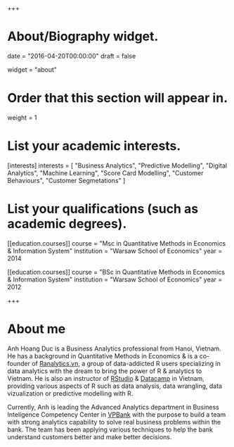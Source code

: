 +++
# About/Biography widget.

date = "2016-04-20T00:00:00"
draft = false

widget = "about"

# Order that this section will appear in.
weight = 1

# List your academic interests.
[interests]
  interests = [
    "Business Analytics",
    "Predictive Modelling",
    "Digital Analytics",
    "Machine Learning",
    "Score Card Modelling",
    "Customer Behaviours",
    "Customer Segmetations"
  ]

# List your qualifications (such as academic degrees).
[[education.courses]]
  course = "Msc in Quantitative Methods in Economics & Information System"
  institution = "Warsaw School of Economics"
  year = 2014

[[education.courses]]
  course = "BSc in Quantitative Methods in Economics & Information System"
  institution = "Warsaw School of Economics"
  year = 2012
 
+++

# About me

Anh Hoang Duc is a Business Analytics professional from Hanoi, Vietnam. He has a background in Quantitative Methods in Economics & is a co-founder of [Ranalytics.vn](https://www.ranalytics.vn), a group of data-addicted R users specializing in data analytics with the dream to bring the power of R & analytics to Vietnam. He is also an instructor of [RStudio](https://www.rstudio.com/instructors/) & [Datacamp](https://www.goo.gl/RzGcmq) in Vietnam, providing various aspects of R such as data analysis, data wrangling, data vizualization or predictive modelling with R.

Currently, Anh is leading the Advanced Analytics department in Business Inteligence Competency Center in [VPBank](https://www.vpbank.com.vn) with the purpose to build a team with strong analytics capability to solve real business problems within the bank. The team has been applying various techniques to help the bank understand customers better and make better decisions. 


